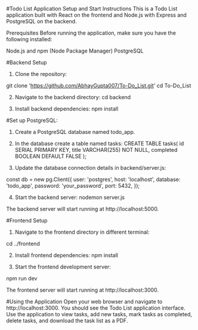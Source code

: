 #Todo List Application
Setup and Start Instructions
This is a Todo List application built with React on the frontend and Node.js with Express and PostgreSQL on the backend.

Prerequisites
Before running the application, make sure you have the following installed:

Node.js and npm (Node Package Manager)
PostgreSQL

#Backend Setup
1. Clone the repository:

git clone 'https://github.com/AbhayGupta007/To-Do_List.git'
cd To-Do_List

2. Navigate to the backend directory:
cd backend

3. Install backend dependencies:
npm install

#Set up PostgreSQL:

1. Create a PostgreSQL database named todo_app.

2. In the database create a table named tasks: 
CREATE TABLE tasks(
	id SERIAL PRIMARY KEY, 
	title VARCHAR(255) NOT NULL, 
	completed BOOLEAN DEFAULT FALSE
);

3. Update the database connection details in backend/server.js:

const db = new pg.Client({
  user: 'postgres',
  host: 'localhost',
  database: 'todo_app',
  password: 'your_password',
  port: 5432,
});

4. Start the backend server:
nodemon server.js

The backend server will start running at http://localhost:5000.

#Frontend Setup
1. Navigate to the frontend directory in different terminal:

cd ../frontend

2. Install frontend dependencies:
npm install

3. Start the frontend development server:

npm run dev

The frontend server will start running at http://localhost:3000.

#Using the Application
Open your web browser and navigate to http://localhost:3000.
You should see the Todo List application interface.
Use the application to view tasks, add new tasks, mark tasks as completed, delete tasks, and download the task list as a PDF.